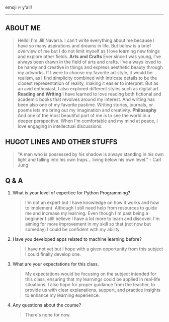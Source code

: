 emoji 🔥 y'all!
***
## ABOUT ME
> Hello! I'm Jill Navarra. I can't write everything about me because I have so many aspirations and dreams in life.
But below is a brief overview of me but I do not limit myself as I love learning new things and explore other fields. 
> **Arts and Crafts** Ever since I was young, I've always been drawn in the field of arts and crafts. I've always loved
to be handy and creative in things and express aesthetic beauty through my artworks. If I were to choose my favorite art 
style, it would be realism, as I find simplicity combined with intricate details to be the closest representation of 
reality, making it easier to interpret. But as an avid enthusiast, I also explored different styles such as digital art. 
> **Reading and Writing** I have learned to love reading both fictional and academic books that revolves around
my interest. And writing has been also one of my favorite pastime. Writing stories, journals, or poems lets me bring out
my imagination and creativity.
> **Philosophy** And one of the most beautiful part of me is to see the world in a deeper perspective. When I'm
comfortable and my mind at peace, I love engaging in intellectual discussions.

## HUGOT LINES AND OTHER STUFFS
> "A man who is possessed by his shadow is always standing in his own light and falling into his own traps... living 
below his own level." - Carl Jung

## Q & A
1. What is your level of expertice for Python Programming?
    > I'm not an expert but I have knowledge on how it works and how to implement. Although I still need help from 
    resources to guide me and increase my learning. Even though I'm past being a beginner I still believe I have a lot
    more to learn and discover. I'm aiming for more improvement in my skill so that (not now but someday) I could be
    confident with my ability.
2. Have you developed apps related to machine learning before?
    > I have not yet but I hope with a given opportunity from this subject I could finally develop one.
3. What are your expectations for this class.
   > My expectations would be focusing on the subject intended for this class, ensuring that my learnings could be 
   applied in real-life situations. I also hope for proper guidance from the teacher, to provide us with clear explanations, 
   support, and practice insights to enhance my learning experience.
4. Any questions about the course?
   > There's none for now.
